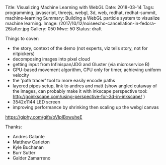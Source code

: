 Title: Visualizing Machine Learning with WebGL
Date: 2018-03-14
Tags: programming, javascript, threejs, webgl, 3d, web, redhat, redhat-summit, machine-learning
Summary: Building a WebGL particle system to visualize machine learning.
Image: /2017/10/12/noiseecho-cancellation-in-fedora-26/after.jpg
Gallery: 050
Mwc: 50
Status: draft

Things to cover:

 - the story, context of the demo (not experts, viz tells story, not for nitpickers)
 - decomposing images into pixel cloud
 - getting input from Infinispan/JDG and Gluster (via microservice B)
 - GPU-based movement algorithm, CPU only for timer, achieving uniform velocity
 - the 'path tracer' tool to more easily encode paths
 - layered pipes setup, link to andres and matt (show angled cutaway of the images, can probably make it with inkscape perspective tool: http://goinkscape.com/using-perspective-for-3d-in-inkscape/ )
 - 3542x1144 LED screen
 - improving performance by shrinking then scaling up the webgl canvas

https://giphy.com/gifs/oVlpIBxwuheE

Thanks:
 - Andres Galante
 - Matthew Carleton
 - Kyle Buchanan
 - Burr Sutter
 - Galder Zamarreno
